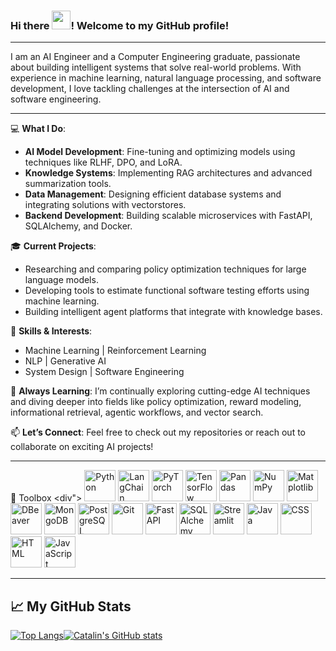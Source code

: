### Hi there <img src="https://raw.githubusercontent.com/MartinHeinz/MartinHeinz/master/wave.gif" width="30px">! Welcome to my GitHub profile!

---

I am an AI Engineer and a Computer Engineering graduate, passionate about building intelligent systems that solve real-world problems. With experience in machine learning, natural language processing, and software development, I love tackling challenges at the intersection of AI and software engineering.

---

💻 **What I Do**:

- **AI Model Development**: Fine-tuning and optimizing models using techniques like RLHF, DPO, and LoRA.
- **Knowledge Systems**: Implementing RAG architectures and advanced summarization tools.
- **Data Management**: Designing efficient database systems and integrating solutions with vectorstores.
- **Backend Development**: Building scalable microservices with FastAPI, SQLAlchemy, and Docker.

🎓 **Current Projects**:

- Researching and comparing policy optimization techniques for large language models.
- Developing tools to estimate functional software testing efforts using machine learning.
- Building intelligent agent platforms that integrate with knowledge bases.


🚀 **Skills & Interests**:

- Machine Learning | Reinforcement Learning
- NLP | Generative AI
- System Design | Software Engineering


🌱 **Always Learning**:
I’m continually exploring cutting-edge AI techniques and diving deeper into fields like policy optimization, reward modeling, informational retrieval, agentic workflows, and vector search.

📫 **Let’s Connect**:
Feel free to check out my repositories or reach out to collaborate on exciting AI projects!
<!--
<div style="display: flex; flex-wrap: wrap; gap: 10px; align-items: center; justify-content: center;">
  <a href="www.linkedin.com/in/16mehmet-emin-aydin/" target="_blank">
    <img src="https://github.com/devicons/devicon/blob/master/icons/linkedin/linkedin-original.svg" alt="LinkedIn" width="30" height="30"/>
  </a>
  <a href="https://huggingface.co/eminAydin/" target="_blank">
    <img src="https://huggingface.co/front/assets/huggingface_logo-noborder.svg" alt="Hugging Face" width="30" height="30"/>
  </a>
  <a href="https://www.kaggle.com/mehmeteminaydin/" target="_blank">
    <img src="https://github.com/devicons/devicon/blob/master/icons/kaggle/kaggle-original.svg" alt="Kaggle" width="30" height="30"/>
  </a>
</div>
-->
---



🧰 Toolbox
<div">
  <img src="https://cdn.jsdelivr.net/gh/devicons/devicon/icons/python/python-original.svg" alt="Python" title="Python" width="50" height="50"/>
  <img src="https://cdn.jsdelivr.net/gh/simple-icons/simple-icons/icons/langchain.svg" alt="LangChain" title="LangChain" width="50" height="50"/>
  <img src="https://cdn.jsdelivr.net/gh/devicons/devicon/icons/pytorch/pytorch-original.svg" alt="PyTorch" title="PyTorch" width="50" height="50"/>
  <img src="https://cdn.jsdelivr.net/gh/devicons/devicon/icons/tensorflow/tensorflow-original.svg" alt="TensorFlow" title="TensorFlow" width="50" height="50"/>
  <img src="https://cdn.jsdelivr.net/gh/devicons/devicon/icons/pandas/pandas-original.svg" alt="Pandas" title="Pandas" width="50" height="50"/>
  <img src="https://cdn.jsdelivr.net/gh/devicons/devicon/icons/numpy/numpy-original.svg" alt="NumPy" title="NumPy" width="50" height="50"/>
  <img src="https://cdn.jsdelivr.net/gh/devicons/devicon/icons/matplotlib/matplotlib-original.svg" alt="Matplotlib" title="Matplotlib" width="50" height="50"/>
  <img src="https://cdn.jsdelivr.net/gh/devicons/devicon/icons/dbeaver/dbeaver-original.svg" alt="DBeaver" title="DBeaver" width="50" height="50"/>
  <img src="https://cdn.jsdelivr.net/gh/devicons/devicon/icons/mongodb/mongodb-original.svg" alt="MongoDB" title="MongoDB" width="50" height="50"/>
  <img src="https://cdn.jsdelivr.net/gh/devicons/devicon/icons/postgresql/postgresql-original.svg" alt="PostgreSQL" title="PostgreSQL" width="50" height="50"/>
  <img src="https://cdn.jsdelivr.net/gh/devicons/devicon/icons/git/git-original.svg" alt="Git" title="Git" width="50" height="50"/>
  <img src="https://cdn.jsdelivr.net/gh/devicons/devicon/icons/fastapi/fastapi-original.svg" alt="FastAPI" title="FastAPI" width="50" height="50"/>
  <img src="https://cdn.jsdelivr.net/gh/devicons/devicon/icons/sqlalchemy/sqlalchemy-original.svg" alt="SQLAlchemy" title="SQLAlchemy" width="50" height="50"/>
  <img src="https://cdn.jsdelivr.net/gh/devicons/devicon/icons/streamlit/streamlit-original.svg" alt="Streamlit" title="Streamlit" width="50" height="50"/>
  <img src="https://cdn.jsdelivr.net/gh/devicons/devicon/icons/java/java-original.svg" alt="Java" title="Java" width="50" height="50"/>
  <img src="https://cdn.jsdelivr.net/gh/devicons/devicon/icons/css3/css3-original.svg" alt="CSS" title="CSS" width="50" height="50"/>
  <img src="https://cdn.jsdelivr.net/gh/devicons/devicon/icons/html5/html5-original.svg" alt="HTML" title="HTML" width="50" height="50"/>
  <img src="https://cdn.jsdelivr.net/gh/devicons/devicon/icons/javascript/javascript-original.svg" alt="JavaScript" title="JavaScript" width="50" height="50"/>
</div>

---

## &#x1f4c8; My GitHub Stats

[![Top Langs](https://github-readme-stats.vercel.app/api/top-langs/?username=mehmet-emin-aydin&theme=tokyonight)](https://github.com/anuraghazra/github-readme-stats)[![Catalin's GitHub stats](https://github-readme-stats.vercel.app/api?username=mehmet-emin-aydin&theme=tokyonight)](https://github.com/anuraghazra/github-readme-stats)

<!--
**catalinpit/catalinpit** is a ✨ _special_ ✨ repository because its `README.md` (this file) appears on your GitHub profile.
Here are some ideas to get you started:
- 🔭 I’m currently working on ...
- 🌱 I’m currently learning ...
- 👯 I’m looking to collaborate on ...
- 🤔 I’m looking for help with ...
- 💬 Ask me about ...
- 📫 How to reach me: ...
